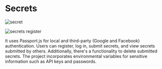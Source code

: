 # Secrets

![secret](https://github.com/diorithaliti/Secrets/assets/74361197/400cedab-1fbb-41fb-b70d-3234f480a5bc)

![secrets register](https://github.com/diorithaliti/Secrets/assets/74361197/23759c6f-3a06-4193-b003-5b013f4988be)

It uses Passport.js for local and third-party (Google and Facebook) authentication. Users can register, log in, submit secrets, and view secrets submitted by others.
Additionally, there's a functionality to delete submitted secrets. The project incorporates environmental variables for sensitive information such as API keys and passwords.
